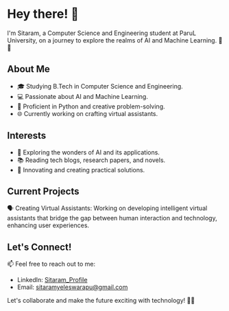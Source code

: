 # Hey there! 👋

I'm Sitaram, a Computer Science and Engineering student at ParuL University, on a journey to explore the realms of AI and Machine Learning. 🤖💡

## About Me

- 🎓 Studying B.Tech in Computer Science and Engineering.
- 💻 Passionate about AI and Machine Learning.
- 🐍 Proficient in Python and creative problem-solving.
- 🌐 Currently working on crafting virtual assistants.

## Interests

- 🤖 Exploring the wonders of AI and its applications.
- 📚 Reading tech blogs, research papers, and novels.
- 🚀 Innovating and creating practical solutions.

## Current Projects

🗣️ Creating Virtual Assistants:
Working on developing intelligent virtual assistants that bridge the gap between human interaction and technology, enhancing user experiences.

## Let's Connect!

📫 Feel free to reach out to me:
- LinkedIn: [Sitaram_Profile](https://www.linkedin.com/in/sitaram-yeleswarapu-4772b5257/)
- Email: sitaramyeleswarapu@gmail.com

Let's collaborate and make the future exciting with technology! 🚀🌟
